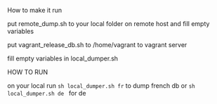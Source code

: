 How to make it run

put remote_dump.sh to your local folder on remote host
and fill empty variables 

put vagrant_release_db.sh to /home/vagrant to vagrant server

fill empty variables in local_dumper.sh

HOW TO RUN

on your local run `sh local_dumper.sh fr` to dump french db or `sh local_dumper.sh de ` for de
